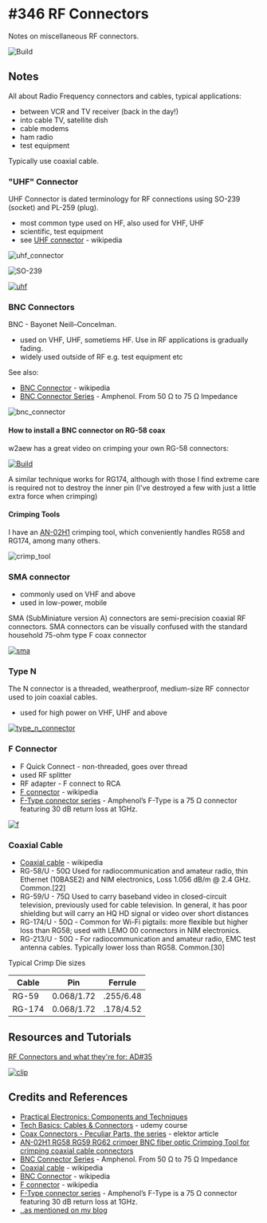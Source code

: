 # #346 RF Connectors

Notes on miscellaneous RF connectors.

![Build](./assets/RF_build.jpg?raw=true)

## Notes

All about Radio Frequency connectors and cables, typical applications:

* between VCR and TV receiver (back in the day!)
* into cable TV, satellite dish
* cable modems
* ham radio
* test equipment

Typically use coaxial cable.

### "UHF" Connector

UHF Connector is dated terminology for RF connections using SO-239 (socket) and PL-259 (plug).

* most common type used on HF, also used for VHF, UHF
* scientific, test equipment
* see [UHF connector](https://en.wikipedia.org/wiki/UHF_connector) - wikipedia

![uhf_connector](./assets/uhf_connector.jpg?raw=true)

![SO-239](./assets/SO-239.jpg?raw=true)

[![uhf](https://upload.wikimedia.org/wikipedia/commons/2/26/UHF-Connector.png)](https://en.wikipedia.org/wiki/UHF_connector#/media/File:UHF-Connector.png)

### BNC Connectors

BNC - Bayonet Neill–Concelman.

* used on VHF, UHF, sometiems HF. Use in RF applications is gradually fading.
* widely used outside of RF e.g. test equipment etc

See also:

* [BNC Connector](https://en.wikipedia.org/wiki/BNC_connector) - wikipedia
* [BNC Connector Series](https://www.amphenolrf.com/connectors/bnc.html) - Amphenol. From 50 Ω to 75 Ω Impedance

![bnc_connector](./assets/bnc_connector.jpg?raw=true)

#### How to install a BNC connector on RG-58 coax

w2aew has a great video on crimping your own RG-58 connectors:

[![Build](https://img.youtube.com/vi/ktQVwfo-s9w/0.jpg)](https://www.youtube.com/watch?v=ktQVwfo-s9w)

A similar technique works for RG174, although with those I find extreme care is required not to destroy
the inner pin (I've destroyed a few with just a little extra force when crimping)

#### Crimping Tools

I have an [AN-02H1](https://www.aliexpress.com/item/AN-02H1-RG58-RG59-RG62-crimper-BNC-fiber-optic-Crimping-Tool-for-crimping-coaxial-cable-connectors/1537820281.html)
crimping tool, which conveniently handles RG58 and RG174, among many others.

![crimp_tool](./assets/crimp_tool.jpg?raw=true)



### SMA connector

* commonly used on VHF and above
* used in low-power, mobile

SMA (SubMiniature version A) connectors are semi-precision coaxial RF connectors.
SMA connectors can be visually confused with the standard household 75-ohm type F coax connector

[![sma](https://upload.wikimedia.org/wikipedia/commons/d/d5/Male_50_ohm_SMA_connector.jpg)](https://en.wikipedia.org/wiki/SMA_connector#/media/File:Male_50_ohm_SMA_connector.jpg)

### Type N

The N connector is a threaded, weatherproof, medium-size RF connector used to join coaxial cables.

* used for high power on VHF, UHF and above

[![type_n_connector](./assets/type_n_connector.jpg?raw=true)](https://en.wikipedia.org/wiki/N_connector)

### F Connector

* F Quick Connect - non-threaded, goes over thread
* used RF splitter
* RF adapter - F connect to RCA
* [F connector](https://en.wikipedia.org/wiki/F_connector) - wikipedia
* [F-Type connector series](https://www.amphenolrf.com/connectors/f-type.html) - Amphenol’s F-Type is a 75 Ω connector featuring 30 dB return loss at 1GHz.

[![f](https://upload.wikimedia.org/wikipedia/commons/thumb/5/5b/F_Connector_Side.jpg/500px-F_Connector_Side.jpg)](https://en.wikipedia.org/wiki/F_connector#/media/File:F_Connector_Side.jpg)


### Coaxial Cable

* [Coaxial cable](https://en.wikipedia.org/wiki/Coaxial_cable) - wikipedia
* RG-58/U - 50Ω Used for radiocommunication and amateur radio, thin Ethernet (10BASE2) and NIM electronics, Loss 1.056 dB/m @ 2.4 GHz. Common.[22]
* RG-59/U - 75Ω Used to carry baseband video in closed-circuit television, previously used for cable television. In general, it has poor shielding but will carry an HQ HD signal or video over short distances
* RG-174/U - 50Ω - Common for Wi-Fi pigtails: more flexible but higher loss than RG58; used with LEMO 00 connectors in NIM electronics.
* RG-213/U - 50Ω - For radiocommunication and amateur radio, EMC test antenna cables. Typically lower loss than RG58. Common.[30]


Typical Crimp Die sizes

| Cable  | Pin        | Ferrule      |
|--------|------------|--------------|
| RG-59  | 0.068/1.72 | .255/6.48    |
| RG-174 | 0.068/1.72 | .178/4.52    |

## Resources and Tutorials

[RF Connectors and what they're for: AD#35](https://youtu.be/ol36eqfEtlw)

[![clip](https://img.youtube.com/vi/ol36eqfEtlw/0.jpg)](https://www.youtube.com/watch?v=ol36eqfEtlw)


## Credits and References

* [Practical Electronics: Components and Techniques](https://www.goodreads.com/book/show/21483234-practical-electronics)
* [Tech Basics: Cables & Connectors](https://www.udemy.com/tech101-cables-and-connectors/) - udemy course
* [Coax Connectors - Peculiar Parts, the series](https://www.elektormagazine.com/magazine/elektor-201511/28193/) - elektor article
* [AN-02H1 RG58 RG59 RG62 crimper BNC fiber optic Crimping Tool for crimping coaxial cable connectors](https://www.aliexpress.com/item/AN-02H1-RG58-RG59-RG62-crimper-BNC-fiber-optic-Crimping-Tool-for-crimping-coaxial-cable-connectors/1537820281.html)
* [BNC Connector Series](https://www.amphenolrf.com/connectors/bnc.html) - Amphenol. From 50 Ω to 75 Ω Impedance
* [Coaxial cable](https://en.wikipedia.org/wiki/Coaxial_cable) - wikipedia
* [BNC Connector](https://en.wikipedia.org/wiki/BNC_connector) - wikipedia
* [F connector](https://en.wikipedia.org/wiki/F_connector) - wikipedia
* [F-Type connector series](https://www.amphenolrf.com/connectors/f-type.html) - Amphenol’s F-Type is a 75 Ω connector featuring 30 dB return loss at 1GHz.
* [..as mentioned on my blog](https://blog.tardate.com/2017/10/leap347-rf-connectors.html)

